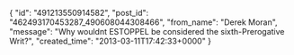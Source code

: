  {
   "id": "491213550914582",
   "post_id": "462493170453287_490608044308466",
   "from_name": "Derek Moran",
   "message": "Why wouldnt ESTOPPEL be considered the sixth-Prerogative Writ?",
   "created_time": "2013-03-11T17:42:33+0000"
 }
